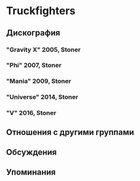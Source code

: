 # Truckfighters



## Дискография

### "Gravity X" 2005, Stoner



### "Phi" 2007, Stoner



### "Mania" 2009, Stoner



### "Universe" 2014, Stoner



### "V" 2016, Stoner




## Отношения с другими группами


## Обсуждения


## Упоминания

